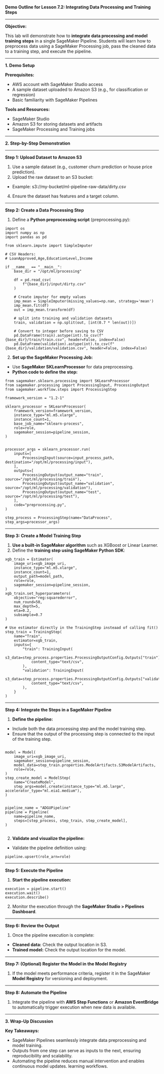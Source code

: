 **Demo Outline for Lesson 7.2: Integrating Data Processing and Training Steps**

----------

**Objective:**

This lab will demonstrate how to **integrate data processing and model training steps** in a single SageMaker Pipeline. Students will learn how to preprocess data using a SageMaker Processing job, pass the cleaned data to a training step, and execute the pipeline.

----------

**1. Demo Setup**

**Prerequisites:**

-   AWS account with SageMaker Studio access
-   A sample dataset uploaded to Amazon S3 (e.g., for classification or regression)
-   Basic familiarity with SageMaker Pipelines

**Tools and Resources:**

-   SageMaker Studio
-   Amazon S3 for storing datasets and artifacts
-   SageMaker Processing and Training jobs

----------

**2. Step-by-Step Demonstration**

----------

**Step 1: Upload Dataset to Amazon S3**

1.  Use a sample dataset (e.g., customer churn prediction or house price prediction).
2.  Upload the raw dataset to an S3 bucket:

-   Example: s3://my-bucket/ml-pipeline-raw-data/dirty.csv

4.  Ensure the dataset has features and a target column.

----------

**Step 2: Create a Data Processing Step**

1.  Define a **Python preprocessing script** (preprocessing.py):

```
import os
import numpy as np
import pandas as pd

from sklearn.impute import SimpleImputer

# CSV Headers:
# LoanApproved,Age,EducationLevel,Income

if __name__ == "__main__":
    base_dir = "/opt/ml/processing"

    df = pd.read_csv(
        f"{base_dir}/input/dirty.csv"
    )

    # Create imputer for empty values
    imp_mean = SimpleImputer(missing_values=np.nan, strategy='mean')
    imp_mean.fit(df)
    out = imp_mean.transform(df)

    # split into training and validation datasets
    train, validation = np.split(out, [int(0.7 * len(out))])
    
    # Convert to integer before saving to CSV
    pd.DataFrame(train).astype(int).to_csv(f"{base_dir}/train/train.csv", header=False, index=False)
    pd.DataFrame(validation).astype(int).to_csv(f"{base_dir}/validation/validation.csv", header=False, index=False)
```
2.  **Set up the SageMaker Processing Job:**

-   Use **SageMaker SKLearnProcessor** for data preprocessing.
-   **Python code to define the step:**

```
from sagemaker.sklearn.processing import SKLearnProcessor
from sagemaker.processing import ProcessingInput, ProcessingOutput
from sagemaker.workflow.steps import ProcessingStep

framework_version = "1.2-1"

sklearn_processor = SKLearnProcessor(
    framework_version=framework_version,
    instance_type="ml.m5.xlarge",
    instance_count=1,
    base_job_name="sklearn-process",
    role=role,
    sagemaker_session=pipeline_session,
)


processor_args = sklearn_processor.run(
    inputs=[
        ProcessingInput(source=input_process_path, destination="/opt/ml/processing/input"),
    ],
    outputs=[
        ProcessingOutput(output_name="train", source="/opt/ml/processing/train"),
        ProcessingOutput(output_name="validation", source="/opt/ml/processing/validation"),
        ProcessingOutput(output_name="test", source="/opt/ml/processing/test"),
    ],
    code="preprocessing.py",
)

step_process = ProcessingStep(name="DataProcess", step_args=processor_args)

```
----------

**Step 3: Create a Model Training Step**

1.  **Use a built-in SageMaker algorithm** such as XGBoost or Linear Learner.
2.  Define the **training step using SageMaker Python SDK**:

```
xgb_train = Estimator(
    image_uri=xgb_image_uri,
    instance_type="ml.m5.xlarge",
    instance_count=1,
    output_path=model_path,
    role=role,
    sagemaker_session=pipeline_session,
)
xgb_train.set_hyperparameters(
    objective="reg:squarederror",
    num_round=50,
    max_depth=5,
    eta=0.2,
    subsample=0.7
)

# Use estimator directly in the TrainingStep insteaad of calling fit()
step_train = TrainingStep(
    name="Train",
    estimator=xgb_train,
    inputs={
        "train": TrainingInput(
            s3_data=step_process.properties.ProcessingOutputConfig.Outputs["train"].S3Output.S3Uri,
            content_type="text/csv",
        ),
        "validation": TrainingInput(
            s3_data=step_process.properties.ProcessingOutputConfig.Outputs["validation"].S3Output.S3Uri,
            content_type="text/csv",
        ),
    }
)
```
----------

**Step 4: Integrate the Steps in a SageMaker Pipeline**

1.  **Define the pipeline:**

-   Include both the data processing step and the model training step.
-   Ensure that the output of the processing step is connected to the input of the training step.

```

model = Model(
    image_uri=xgb_image_uri,
    sagemaker_session=pipeline_session,
    model_data=step_train.properties.ModelArtifacts.S3ModelArtifacts,
    role=role,
)
step_create_model = ModelStep(
    name="CreateModel",
    step_args=model.create(instance_type="ml.m5.large", accelerator_type="ml.eia1.medium"),
)


pipeline_name = "ADGUPipeline"
pipeline = Pipeline(
    name=pipeline_name,
    steps=[step_process, step_train, step_create_model],
)


```
2.  **Validate and visualize the pipeline:**

-   Validate the pipeline definition using:

```
pipeline.upsert(role_arn=role)
```
----------

**Step 5: Execute the Pipeline**

1.  **Start the pipeline execution:**

```
execution = pipeline.start()
execution.wait()
execution.describe()
```
2.  Monitor the execution through the **SageMaker Studio > Pipelines Dashboard**.

----------

**Step 6: Review the Output**

1.  Once the pipeline execution is complete:

-   **Cleaned data:** Check the output location in S3.
-   **Trained model:** Check the output location for the model.

----------

**Step 7: (Optional) Register the Model in the Model Registry**

1.  If the model meets performance criteria, register it in the SageMaker **Model Registry** for versioning and deployment.

----------

**Step 8: Automate the Pipeline**

1.  Integrate the pipeline with **AWS Step Functions** or **Amazon EventBridge** to automatically trigger execution when new data is available.

----------

**3. Wrap-Up Discussion**

**Key Takeaways:**

-   SageMaker Pipelines seamlessly integrate data preprocessing and model training.
-   Outputs from one step can serve as inputs to the next, ensuring reproducibility and scalability.
-   Automating the pipeline reduces manual intervention and enables continuous model updates.
learning workflows.
